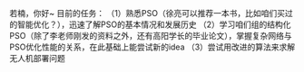 

若楠，你好~ 目前的任务：
（1）熟悉PSO（徐亮可以推荐一本书，比如咱们买过的智能优化？），迅速了解PSO的基本情况和发展历史
（2）学习咱们组的结构化PSO（除了李老师刚发的资料之外，还有高阳学长的毕业论文），掌握复杂网络与PSO优化性能的关系，在此基础上能尝试新的idea
（3）尝试用改进的算法来求解无人机部署问题